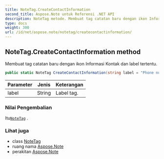 ```yaml
---
title: NoteTag.CreateContactInformation
second_title: Aspose.Note untuk Referensi .NET API
description: NoteTag metode. Membuat tag catatan baru dengan ikon Informasi Kontak dan label tertentu.
type: docs
weight: 300
url: /id/net/aspose.note/notetag/createcontactinformation/
---
```

## NoteTag.CreateContactInformation method

Membuat tag catatan baru dengan ikon Informasi Kontak dan label tertentu.

```csharp
public static NoteTag CreateContactInformation(string label = "Phone number")
```

| Parameter | Jenis | Keterangan |
| --- | --- | --- |
| label | String | Label tag. |

### Nilai Pengembalian

Itu[`NoteTag`](../) .

### Lihat juga

* class [NoteTag](../)
* ruang nama [Aspose.Note](../../notetag/)
* perakitan [Aspose.Note](../../../)


